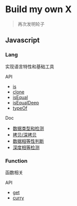 # Build my own X

> 再次发明轮子

## Javascript

### Lang

实现语言特性和基础工具

API 

- [is](src/javascript/lang/is/)
- [clone](src/javascript/lang/clone/)
- [isEqual](src/javascript/lang/isEqual/)
- [isEqualDeep](src/javascript/lang/isEqualDeep/)
- [typeOf](src/javascript/lang/typeOf)

Doc

- [数据类型和检测](src/javascript/lang/is/README.md)
- [拷贝/深拷贝](src/javascript/lang/clone/README.md)
- [数据相等性判断](src/javascript/lang/isEqual/README.md)
- [深度相等检测](src/javascript/lang/isEqualDeep/README.md)

### Function

函数相关

API

- [get](src/javascript/function/get/)
- [curry](src/javascript/function/curry/)